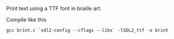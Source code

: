 Print text using a TTF font in braille art.

Compile like this

```
gcc brint.c `sdl2-config --cflags --libs` -lSDL2_ttf -o brint
```
